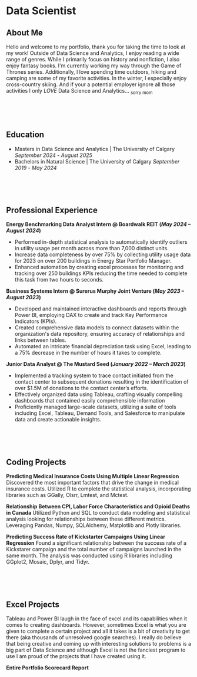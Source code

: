 # Data Scientist

## About Me
Hello and welcome to my portfolio, thank you for taking the time to look at my work! Outside of Data Science and Analytics, I enjoy reading a wide range of genres. While I primarily focus on history and nonfiction, I also enjoy fantasy books. I'm currently working my way through the Game of Thrones series. Additionally, I love spending time outdoors, hiking and camping are some of my favorite activities. In the winter, I especially enjoy cross-country skiing. And if your a potential employer ignore all those activities I only *LOVE* Data Science and Analytics... <sub>sorry mom</sub>

<br><br><br>

## Education							       		
- Masters in Data Science and Analytics | The University of Calgary _September 2024_ - _August 2025_ 	 			        		
- Bachelors in Natural Science | The University of Calgary _September 2019_ - _May 2024_ 

<br><br><br>

## Professional Experience
**Energy Benchmarking Data Analyst Intern @ Boardwalk REIT  (_May 2024 – August 2024_)**
- Performed in-depth statistical analysis to automatically identify outliers in utility usage per month across more than 7,000 distinct units.
- Increase data completeness by over 75% by collecting utility usage data for 2023 on over 200 buildings in Energy Star Portfolio Manager.
- Enhanced automation by creating excel processes for monitoring and tracking over 250 buildings KPIs reducing the time needed to complete this task from two hours to seconds.

**Business Systems Intern @ Surerus Murphy Joint Venture  (_May 2023 – August 2023_)**
- Developed and maintained interactive dashboards and reports through Power BI, employing DAX to create and track Key Performance Indicators (KPIs).
- Created comprehensive data models to connect datasets within the organization's data repository, ensuring accuracy of relationships and links between tables.
- Automated an intricate financial depreciation task using Excel, leading to a 75% decrease in the number of hours it takes to complete.

**Junior Data Analyst @ The Mustard Seed   (_January 2022 – March 2023_)**
- Implemented a tracking system to trace contact initiated from the contact center to subsequent donations resulting in the identification of over $1.5M of donations to the contact center’s efforts.
- Effectively organized data using Tableau, crafting visually compelling dashboards that contained easily comprehensible information
- Proficiently managed large-scale datasets, utilizing a suite of tools including Excel, Tableau, Demand Tools, and Salesforce to manipulate data and create actionable insights.

<br><br><br>

## Coding Projects

**Predicting Medical Insurance Costs Using Multiple Linear Regression**
Discovered the most important factors that drive the change in medical insurance costs. Utilized R to complete the statistical analysis, incorporating libraries such as GGally, Olsrr, Lmtest, and Mctest. 

**Relationship Between CPI, Labor Force Characteristics and Opioid Deaths in Canada**
Utilized Python and SQL to conduct data modeling and statistical analysis looking for relationships between these different metrics. Leveraging Pandas, Numpy, SQLAlchemy, Matplotlib and Plotly libraries.

**Predicting Success Rate of Kickstarter Campaigns Using Linear Regression**
Found a significant relationship between the success rate of a Kickstarer campaign and the total number of campaigns launched in the same month. The analysis was conducted using R libraries including GGplot2, 
Mosaic, Dplyr, and Tidyr.

<br><br><br>

## Excel Projects

Tableau and Power BI laugh in the face of excel and its capabilities when it comes to creating dashboards. However, sometimes Excel is what you are given to complete a certain project and all it takes is a bit of creativity to get there (aka thousands of unresolved google searches). I really do believe that being creative and coming up with interesting solutions to problems is a big part of Data Science and although Excel is not the fanciest program to use I am proud of the projects that I have created using it.

**Entire Portfolio Scorecard Report**


